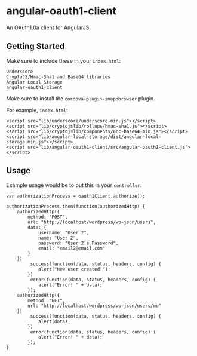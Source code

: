 # angular-oauth1-client
An OAuth1.0a client for AngularJS

## Getting Started
Make sure to include these in your `index.html`:

    Underscore
    CryptoJS/Hmac-Sha1 and Base64 libraries
    Angular Local Storage
    angular-oauth1-client

Make sure to install the `cordova-plugin-inappbrowser` plugin.

For example, `index.html`:

    <script src="lib/underscore/underscore-min.js"></script>
    <script src="lib/cryptojslib/rollups/hmac-sha1.js"></script>
    <script src="lib/cryptojslib/components/enc-base64-min.js"></script>
    <script src="lib/angular-local-storage/dist/angular-local-storage.min.js"></script>
    <script src="lib/angular-oauth1-client/src/angular-oauth1-client.js"></script>
## Usage

Example usage would be to put this in your `controller`:

    var authorizationProcess = oauth1Client.authorize();

    authorizationProcess.then(function(authorizedHttp) {
        authorizedHttp({
            method: "POST",
            url: "http://localhost/wordpress/wp-json/users",
            data: {
                username: "User 2",
                name: "User 2",
                password: "User 2's Password",
                email: "email2@email.com"
            }
        })
            .success(function(data, status, headers, config) {
                alert("New user created!");
            })
            .error(function(data, status, headers, config) {
                alert("Error! " + data);
            });
        authorizedHttp({
            method: "GET",
            url: "http://localhost/wordpress/wp-json/users/me"
        })
            .success(function(data, status, headers, config) {
                alert(data);
            })
            .error(function(data, status, headers, config) {
                alert("Error! " + data);
            });
    }
